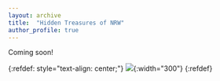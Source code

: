 ```yaml
---
layout: archive
title:  "Hidden Treasures of NRW"
author_profile: true
---
```

Coming soon!


{:refdef: style="text-align: center;"}
![](/images/Bielefeld1.jpg){:width="300"}
{:refdef}
